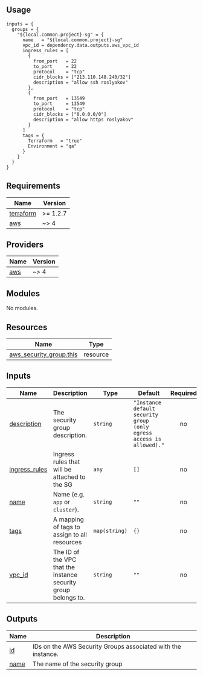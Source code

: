 ## Usage

```hcl
inputs = {
  groups = {
    "${local.common.project}-sg" = {
      name   = "${local.common.project}-sg"
      vpc_id = dependency.data.outputs.aws_vpc_id
      ingress_rules = [
        {
          from_port   = 22
          to_port     = 22
          protocol    = "tcp"
          cidr_blocks = ["213.110.148.240/32"]
          description = "allow ssh roslyakov"
        },
        {
          from_port   = 13549
          to_port     = 13549
          protocol    = "tcp"
          cidr_blocks = ["0.0.0.0/0"]
          description = "allow https roslyakov"
        }
      ]
      tags = {
        Terraform   = "true"
        Environment = "qa"
      }
    }
  }
}
```

<!-- BEGIN_TF_DOCS -->
## Requirements

| Name | Version |
|------|---------|
| <a name="requirement_terraform"></a> [terraform](#requirement\_terraform) | >= 1.2.7 |
| <a name="requirement_aws"></a> [aws](#requirement\_aws) | ~> 4 |

## Providers

| Name | Version |
|------|---------|
| <a name="provider_aws"></a> [aws](#provider\_aws) | ~> 4 |

## Modules

No modules.

## Resources

| Name | Type |
|------|------|
| [aws_security_group.this](https://registry.terraform.io/providers/hashicorp/aws/latest/docs/resources/security_group) | resource |

## Inputs

| Name | Description | Type | Default | Required |
|------|-------------|------|---------|:--------:|
| <a name="input_description"></a> [description](#input\_description) | The security group description. | `string` | `"Instance default security group (only egress access is allowed)."` | no |
| <a name="input_ingress_rules"></a> [ingress\_rules](#input\_ingress\_rules) | Ingress rules that will be attached to the SG | `any` | `[]` | no |
| <a name="input_name"></a> [name](#input\_name) | Name  (e.g. `app` or `cluster`). | `string` | `""` | no |
| <a name="input_tags"></a> [tags](#input\_tags) | A mapping of tags to assign to all resources | `map(string)` | `{}` | no |
| <a name="input_vpc_id"></a> [vpc\_id](#input\_vpc\_id) | The ID of the VPC that the instance security group belongs to. | `string` | `""` | no |

## Outputs

| Name | Description |
|------|-------------|
| <a name="output_id"></a> [id](#output\_id) | IDs on the AWS Security Groups associated with the instance. |
| <a name="output_name"></a> [name](#output\_name) | The name of the security group |
<!-- END_TF_DOCS -->
